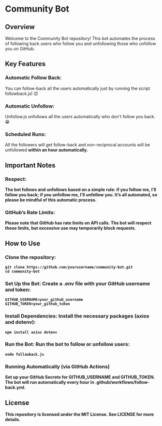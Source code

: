 # Community Bot
## Overview
Welcome to the Community Bot repository! This bot automates the process of following back users who follow you and unfollowing those who unfollow you on GitHub.

## Key Features
### Automatic Follow Back: 
You can follow-back all the users automatically just by running the script followback.js! 😊
### Automatic Unfollow: 
Unfollow.js unfollows all the users automatically who don't follow you back. 😁
### Scheduled Runs: 
All the followers will get follow-back and non-reciprocal accounts will be unfollowed <strong>within an hour automatically<strong>.

## Important Notes 
### Respect:
The bot follows and unfollows based on a simple rule: if you follow me, I’ll follow you back; if you unfollow me, I’ll unfollow you. It’s all automated, so please be mindful of this automatic process.
### GitHub’s Rate Limits: 
Please note that GitHub has rate limits on API calls. The bot will respect these limits, but excessive use may temporarily block requests.

## How to Use

### Clone the repository:
```
git clone https://github.com/yourusername/community-bot.git 
cd community-bot
```

### Set Up the Bot: Create a .env file with your GitHub username and token:
```
GITHUB_USERNAME=your_github_username     
GITHUB_TOKEN=your_github_token
```

### Install Dependencies: Install the necessary packages (axios and dotenv):
```
npm install axios dotenv
```

### Run the Bot: Run the bot to follow or unfollow users:
```
node followback.js
```

### Running Automatically (via GitHub Actions)

Set up your GitHub Secrets for GITHUB_USERNAME and GITHUB_TOKEN.     
The bot will run automatically every hour in .github/workflows/follow-back.yml.

## License

This repository is licensed under the MIT License. See LICENSE for more details.
